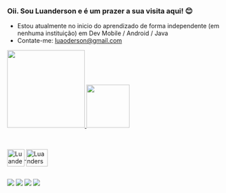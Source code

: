 ### Oii. Sou Luanderson e é um prazer a sua visita aqui! 😊

- Estou atualmente no inicio do aprendizado de forma independente (em nenhuma instituição) em Dev Mobile / Android / Java
- Contate-me: luaoderson@gmail.com

<div>
  <a href="https://github.com/luandersondev">
  <img height="180em" src="https://github-readme-stats.vercel.app/api?username=luandersondev&show_icons=true&theme=light&include_all_commits=true&count_private=true"/>
  <img height="100"src="https://github-readme-stats.vercel.app/api/top-langs/?username=luandersondev&layout=compact&langs_count=7&theme=light"/>
</div>
  
  ##
  
  <div style="display: inline_block"><br>
  <img align="center" alt= "Luanderson-Android" heigh="30" width="40" src="https://cdn.jsdelivr.net/gh/devicons/devicon/icons/android/android-plain.svg" />
  <img align="center" alt="Luanderson-Java" height="40" width="50" src="https://cdn.jsdelivr.net/gh/devicons/devicon/icons/java/java-original.svg" />
    
  ##
  
  <div> 
    <a href="https://www.linkedin.com/in/luanderson-alves-2b19a421a" target="_blank"><img src="https://img.shields.io/badge/-LinkedIn-%230077B5?style=for-the-badge&logo=linkedin&logoColor=white" target="_blank"></a> 
    <a href="https://instagram.com/luaoderson" target="_blank"><img src="https://img.shields.io/badge/-Instagram-%23E4405F?style=for-the-badge&logo=instagram&logoColor=white" target="_blank"></a>
    <a href = "mailto:luaoderson@gmail.com"><img src="https://img.shields.io/badge/-Gmail-%23333?style=for-the-badge&logo=gmail&logoColor=white" target="_blank"></a>
    <a href = "https://steamcommunity.com/profiles/76561198848970868" target="blank"><img src="https://img.shields.io/badge/Steam-000000?style=for-the-badge&logo=steam&logoColor=white target="blank"></a>
  


